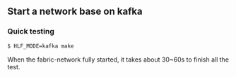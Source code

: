 ## Start a network base on kafka

### Quick testing

```bash
$ HLF_MODE=kafka make
```
When the fabric-network fully started, it takes about 30~60s to finish all the test.
